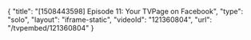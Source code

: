 {
    "title": "[1508443598] Episode 11: Your TVPage on Facebook",
    "type": "solo",
    "layout": "iframe-static",
    "videoId": "121360804",
    "url": "\/tvpembed\/121360804"
}